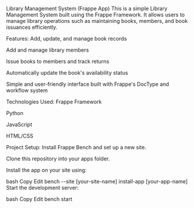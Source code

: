 Library Management System (Frappe App)
This is a simple Library Management System built using the Frappe Framework.
It allows users to manage library operations such as maintaining books, members, and book issuances efficiently.

Features:
Add, update, and manage book records

Add and manage library members

Issue books to members and track returns

Automatically update the book's availability status

Simple and user-friendly interface built with Frappe's DocType and workflow system

Technologies Used:
Frappe Framework

Python

JavaScript

HTML/CSS

Project Setup:
Install Frappe Bench and set up a new site.

Clone this repository into your apps folder.

Install the app on your site using:

bash
Copy
Edit
bench --site [your-site-name] install-app [your-app-name]
Start the development server:

bash
Copy
Edit
bench start
